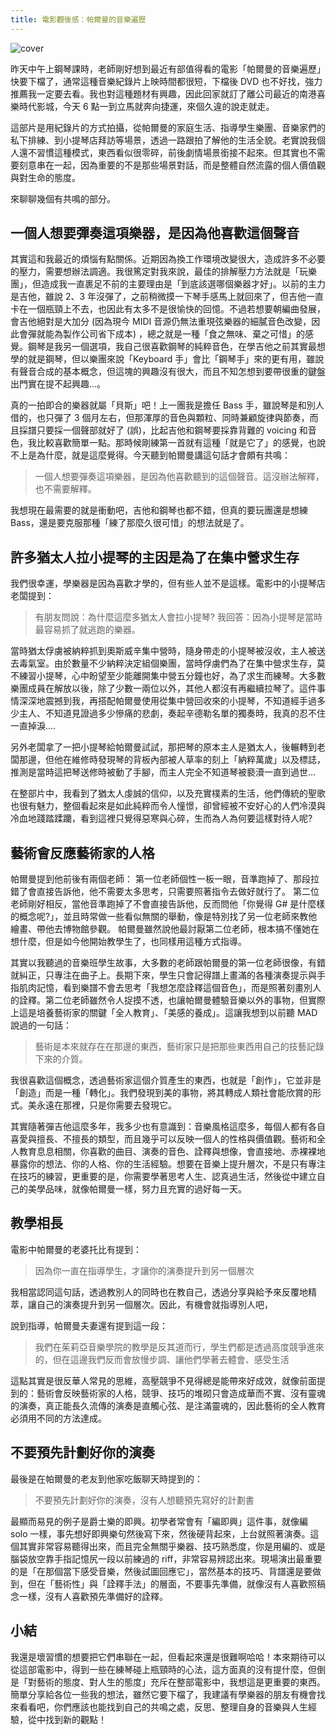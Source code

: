 ```yaml
---
title: 電影觀後感：帕爾曼的音樂遍歷
---
```


![cover](https://movies.tw.campaign.yahoo.net/i/o/production/movies/May2019/pTRrLaZRX1YE28EbyNKG-506x720.jpg)

昨天中午上鋼琴課時，老師剛好想到最近有部值得看的電影「帕爾曼的音樂遍歷」快要下檔了，通常這種音樂紀錄片上映時間都很短，下檔後 DVD 也不好找，強力推薦我一定要去看。我也對這種題材有興趣，因此回家就訂了離公司最近的南港喜樂時代影城，今天 6 點一到立馬就奔向捷運，來個久違的說走就走。

<!-- truncate -->

這部片是用紀錄片的方式拍攝，從帕爾曼的家庭生活、指導學生樂團、音樂家們的私下排練、到小提琴店拜訪等場景，透過一路跟拍了解他的生活全貌。老實說我個人還不習慣這種模式，東西看似很零碎，前後劇情場景銜接不起來。但其實也不需要刻意串在一起，因為重要的不是那些場景對話，而是整體自然流露的個人價值觀與對生命的態度。

來聊聊幾個有共鳴的部分。

## 一個人想要彈奏這項樂器，是因為他喜歡這個聲音

其實這和我最近的煩惱有點關係。近期因為換工作環境改變很大，造成許多不必要的壓力，需要想辦法調適。我很篤定對我來說，最佳的排解壓力方法就是「玩樂團」，但造成我一直裹足不前的主要理由是「到底該選哪個樂器才好」。以前的主力是吉他，雖說 2、3 年沒彈了，之前稍微摸一下琴手感馬上就回來了，但吉他一直卡在一個瓶頸上不去，也因此有太多不是很愉快的回憶。不過若想要朝編曲發展，會吉他絕對是大加分 (因為現今 MIDI 音源仍無法重現弦樂器的細膩音色改變，因此會彈就能為製作公司省下成本) ，總之就是一種「食之無味、棄之可惜」的感覺。鋼琴是我另一個選項，我自己很喜歡鋼琴的純粹音色，在學吉他之前其實最想學的就是鋼琴，但以樂團來說「Keyboard 手」會比「鋼琴手」來的更有用，雖說有聲音合成的基本概念，但這塊的興趣沒有很大，而且不知怎想到要帶很重的鍵盤出門實在提不起興趣...。

真的一拍即合的樂器就屬「貝斯」吧！上一團我是擔任 Bass 手，雖說琴是和別人借的，也只彈了 3 個月左右，但那渾厚的音色與顆粒、同時兼顧旋律與節奏，而且採譜只要採一個聲部就好了 (誤)，比起吉他和鋼琴要採靠背難的 voicing 和音色，我比較喜歡簡單一點。那時候剛練第一首就有這種「就是它了」的感覺，也說不上是為什麼，就是這麼覺得。今天聽到帕爾曼講這句話才會頗有共鳴：

> 一個人想要彈奏這項樂器，是因為他喜歡聽到的這個聲音。這沒辦法解釋，也不需要解釋。

我想現在最需要的就是衝動吧，吉他和鋼琴也都不錯，但真的要玩團還是想練 Bass，還是要克服那種「練了那麼久很可惜」的想法就是了。

## 許多猶太人拉小提琴的主因是為了在集中營求生存

我們很幸運，學樂器是因為喜歡才學的，但有些人並不是這樣。電影中的小提琴店老闆提到：

> 有朋友問說：為什麼這麼多猶太人會拉小提琴?
> 我回答：因為小提琴是當時最容易抓了就逃跑的樂器。

當時猶太俘虜被納粹抓到奧斯威辛集中營時，隨身帶走的小提琴被沒收，主人被送去毒氣室。由於數量不少納粹決定組個樂團，當時俘虜們為了在集中營求生存，莫不練習小提琴，心中盼望至少能離開集中營五分鐘也好，為了求生而練琴。大多數樂團成員在解放以後，除了少數一兩位以外，其他人都沒有再繼續拉琴了。這件事情深深地震撼到我，再搭配帕爾曼使用從集中營回收來的小提琴，不知道經手過多少主人、不知道見證過多少慘痛的悲劇，奏起辛德勒名單的獨奏時，我真的忍不住一直掉淚....

另外老闆拿了一把小提琴給帕爾曼試試，那把琴的原本主人是猶太人，後輾轉到老闆那邊，但他在維修時發現琴的背板內部被人草率的刻上「納粹萬歲」以及標誌，推測是當時這把琴送修時被動了手腳，而主人完全不知道琴被褻瀆一直到過世...

在整部片中，我看到了猶太人虔誠的信仰，以及充實樸素的生活，他們傳統的聖歌也很有魅力，整個看起來是如此純粹而令人憧憬，卻曾經被不安好心的人們冷漠與冷血地踐踏蹂躪，看到這裡只覺得惡寒與心碎，生而為人為何要這樣對待人呢?

## 藝術會反應藝術家的人格

帕爾曼提到他前後有兩個老師：
第一位老師個性一板一眼，音準跑掉了、那段拉錯了會直接告訴他，他不需要太多思考，只需要照著指令去做好就行了。
第二位老師剛好相反，當他音準跑掉了不會直接告訴他，反而問他「你覺得 G# 是什麼樣的概念呢?」，並且時常做一些看似無關的舉動，像是特別找了另一位老師來教他繪畫、帶他去博物館參觀。
帕爾曼雖然說他最討厭第二位老師，根本搞不懂她在想什麼，但是如今他開始教學生了，也同樣用這種方式指導。

其實以我聽過的音樂班學生故事，大多數的老師跟帕爾曼的第一位老師很像，有錯就糾正，只專注在曲子上。長期下來，學生只會記得譜上畫滿的各種演奏提示與手指肌肉記憶，看到樂譜不會去思考「我想怎麼詮釋這個音色」，而是照著刻畫別人的詮釋。第二位老師雖然令人捉摸不透，也讓帕爾曼體驗音樂以外的事物，但實際上這是培養藝術家的關鍵「全人教育」、「美感的養成」。這讓我想到以前聽 MAD 說過的一句話：

> 藝術是本來就存在在那邊的東西，藝術家只是把那些東西用自己的技藝記錄下來的介質。

我很喜歡這個概念，透過藝術家這個介質產生的東西，也就是「創作」，它並非是「創造」而是一種「轉化」。我們發現到美的事物，將其轉成人類社會能欣賞的形式。美永遠在那裡，只是你需要去發現它。

其實隨著彈吉他這麼多年，我多少也有意識到：音樂風格這麼多，每個人都有各自喜愛與擅長、不擅長的類型，而且幾乎可以反映一個人的性格與價值觀。藝術和全人教育息息相關，你喜歡的曲目、演奏的音色、詮釋與想像，會直接地、赤裸裸地暴露你的想法、你的人格、你的生活經驗。想要在音樂上提升層次，不是只有專注在技巧的練習，更重要的是，你需要學著思考人生、認真過生活，然後從中建立自己的美學品味，就像帕爾曼一樣，努力且充實的過好每一天。

## 教學相長

電影中帕爾曼的老婆托比有提到：

> 因為你一直在指導學生，才讓你的演奏提升到另一個層次

我相當認同這句話，透過教別人的同時也在教自己，透過分享與給予來反覆地精萃，讓自己的演奏提升到另一個層次。因此，有機會就指導別人吧，

說到指導，帕爾曼夫妻還有提到這一段：

> 我們在茱莉亞音樂學院的教學是反其道而行，學生們都是透過高度競爭進來的，但在這邊我們反而會放慢步調、讓他們學著去體會、感受生活

這點其實是很反華人常見的思維，高壓競爭不見得總是能帶來好成效，就像前面提到的：藝術會反映藝術家的人格，競爭、技巧的堆砌只會造成華而不實、沒有靈魂的演奏，真正能長久流傳的演奏是直觸心弦、是注滿靈魂的，因此藝術的全人教育必須用不同的方法達成。

## 不要預先計劃好你的演奏

最後是在帕爾曼的老友到他家吃飯聊天時提到的：

> 不要預先計劃好你的演奏，沒有人想聽預先寫好的計劃書

最顯而易見的例子是爵士樂的即興。初學者常會有「編即興」這件事，就像編 solo 一樣，事先想好即興樂句然後寫下來，然後硬背起來，上台就照著演奏。這個其實非常容易聽得出來，而且完全無關乎樂器、技巧熟悉度，你是用編的、或是腦袋放空靠手指記憶尻一段以前練過的 riff，非常容易辨認出來。現場演出最重要的是「在那個當下感受音樂，然後試圖回應它」，當然基本的技巧、背譜還是要做到，但在「藝術性」與「詮釋手法」的層面，不要事先準備，就像沒有人喜歡照稿念一樣，沒有人喜歡預先準備好的詮釋。

## 小結

我還是壞習慣的想要把它們串聯在一起，但看起來還是很難啊哈哈！本來期待可以從這部電影中，得到一些在練琴碰上瓶頸時的心法，這方面真的沒有提什麼，但倒是「對藝術的態度、對人生的態度」充斥在整部電影中，我想這是更重要的東西。簡單分享給各位一些我的想法，雖然它要下檔了，我建議有學樂器的朋友有機會找來看看吧，你們應該也能找到自己的共鳴之處，反思、整理自身的音樂與人生經驗，從中找到新的觀點！
